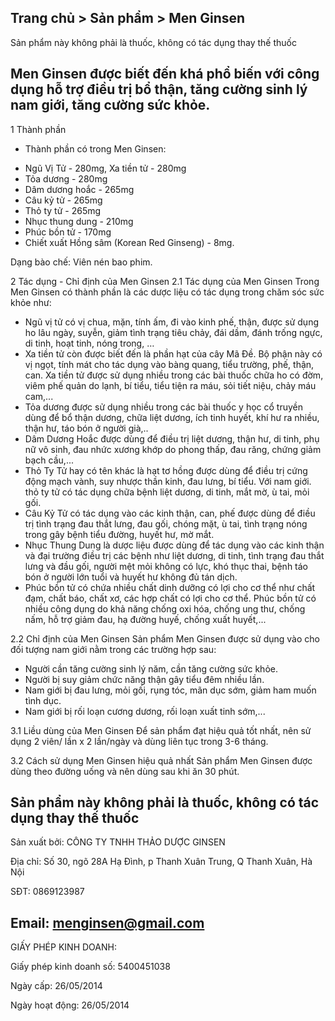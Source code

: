 Trang chủ > Sản phẩm > Men Ginsen
---------------------------------

Sản phẩm này không phải là thuốc, không có tác dụng thay thế thuốc

Men Ginsen được biết đến khá phổ biến với công dụng hỗ trợ điều trị bổ thận, tăng cường sinh lý nam giới, tăng cường sức khỏe.
------------------------------------------------------------------------------------------------------------------------------

1 Thành phần
- Thành phần có trong Men Ginsen:

+ Ngũ Vị Tử - 280mg, Xa tiền tử - 280mg
+ Tỏa dương - 280mg
+ Dâm dương hoắc - 265mg
+ Câu kỷ tử - 265mg
+ Thỏ ty tử - 265mg
+ Nhục thung dung - 210mg
+ Phúc bồn tử - 170mg
+ Chiết xuất Hồng sâm (Korean Red Ginseng) - 8mg.

Dạng bào chế: Viên nén bao phim.

2 Tác dụng - Chỉ định của Men Ginsen
2.1 Tác dụng của Men Ginsen
Trong Men Ginsen có thành phần là các dược liệu có tác dụng trong chăm sóc sức khỏe như:

+ Ngũ vị tử có vị chua, mặn, tính ấm, đi vào kinh phế, thận, được sử dụng ho lâu ngày, suyễn, giảm tình trạng tiêu chảy, đái dầm, đánh trống ngực, di tinh, hoạt tinh, nóng trong, …
+ Xa tiền tử còn được biết đến là phần hạt của cây Mã Đề. Bộ phận này có vị ngọt, tính mát cho tác dụng vào bàng quang, tiểu trường, phế, thận, can. Xa tiền tử được sử dụng nhiều trong các bài thuốc chữa ho có đờm, viêm phế quản do lạnh, bí tiểu, tiểu tiện ra máu, sỏi tiết niệu, chảy máu cam,...
+ Tỏa dương được sử dụng nhiều trong các bài thuốc y học cổ truyền dùng để bổ thận dương, chữa liệt dương, ích tinh huyết, khí hư ra nhiều, thận hư, táo bón ở người già,..
+ Dâm Dương Hoắc được dùng để điều trị liệt dương, thận hư, di tinh, phụ nữ vô sinh, đau nhức xương khớp do phong thấp, đau răng, chứng giảm bạch cầu,...
+ Thỏ Ty Tử hay có tên khác là hạt tơ hồng  được dùng để điều trị cứng động mạch vành, suy nhược thần kinh, đau lưng, bí tiểu. Với nam giới. thỏ ty tử có tác dụng chữa bệnh liệt dương, di tinh, mắt mờ, ù tai, mỏi gối.
+ Câu Kỷ Tử có tác dụng vào các kinh thận, can, phế được dùng để điều trị tình trạng đau thắt lưng, đau gối, chóng mặt, ù tai, tình trạng nóng trong gây bệnh tiểu đường, huyết hư, mờ mắt. 
+ Nhục Thung Dung là dược liệu được dùng để tác dụng vào các kinh thận và đại trường điều trị các bệnh như liệt dương, di tinh, tình trạng đau thắt lưng và đầu gối, người mệt mỏi không có lực, khó thục thai, bệnh táo bón ở người lớn tuổi và huyết hư không đủ tán dịch.
+ Phúc bồn tử có chứa nhiều chất dinh dưỡng có lợi cho cơ thể như chất đạm, chất báo, chất xơ, các hợp chất có lợi cho cơ thể. Phúc bồn tử có nhiều công dụng do khả năng chống oxi hóa, chống ung thư, chống nấm, hỗ trợ giảm đau, hạ đường huyế, chống xuất huyết,...

2.2 Chỉ định của Men Ginsen
Sản phẩm Men Ginsen được sử dụng vào cho đối tượng nam giới nằm trong các trường hợp sau:

+ Người cần tăng cường sinh lý năm, cần tăng cường sức khỏe.
+ Người bị suy giảm chức năng thận gây tiểu đêm nhiều lần.
+ Nam giới bị đau lưng, mỏi gối, rụng tóc, mãn dục sớm, giảm ham muốn tình dục.
+ Nam giới bị rối loạn cương dương, rối loạn xuất tinh sớm,...

3.1 Liều dùng của Men Ginsen
Để sản phẩm đạt hiệu quả tốt nhất, nên sử dụng 2 viên/ lần x 2 lần/ngày và dùng liên tục trong 3-6 tháng.

3.2 Cách sử dụng Men Ginsen hiệu quả nhất
Sản phẩm Men Ginsen được dùng theo đường uống và nên dùng sau khi ăn 30 phút.

Sản phẩm này không phải là thuốc, không có tác dụng thay thế thuốc
------------------------------------------------------------------

Sản xuất bởi: CÔNG TY TNHH THẢO DƯỢC GINSEN

Địa chỉ: Số 30, ngõ 28A Hạ Đình, p Thanh Xuân Trung, Q Thanh Xuân, Hà Nội

SĐT: 0869123987

Email: menginsen@gmail.com
--------------------------
GIẤY PHÉP KINH DOANH: 

Giấy phép kinh doanh số: 5400451038

Ngày cấp: 26/05/2014

Ngày hoạt động: 26/05/2014
